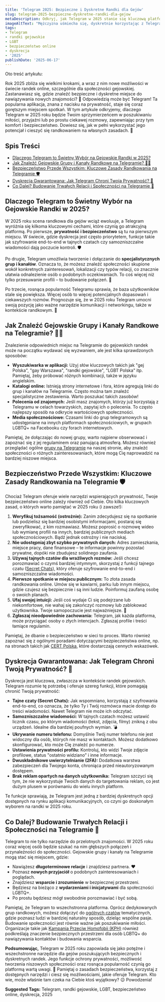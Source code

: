```yaml
---
title: 'Telegram 2025: Bezpieczne i Dyskretne Randki dla Gejów'
slug: telegram-2025-bezpieczne-dyskretne-randki-dla-gejow
metaDescription: Odkryj, jak Telegram w 2025 stanie się kluczową platformą dla gejów szukających bezpiecznych i dyskretnych randek. Porady, bezpieczeństwo i społeczność!
imageAltText: "Mężczyzna uśmiecha się, dyskretnie korzystając z Telegramu na smartfonie w nowoczesnym otoczeniu, symbolizując bezpieczne randki gejowskie.\n\n    *   Anchor: \"grup na Telegramie\" | Path: `/grupy`\n    *   Anchor: \"ogólnych czatów\" | Path: `/chaty`\n*   **Additional Suggestions for the article (if more links are desired):**\n    *   Phrase: \"warto również zapoznać się z ogólnymi poradami dotyczącymi bezpieczeństwa online\" | Potential Anchor: \"poradami dotyczącymi bezpieczeństwa online\" | Potential Path: `/poradniki/bezpieczenstwo-online` (assuming such a subcategory exists or could be created)\n    *   Phrase: \"Telegram to wszechstronna platforma\" | Potential Anchor: \"wszechstronna platforma\" | Potential Path: `/artykuly/co-to-jest-telegram` (assuming an article explaining Telegram exists)"
tags:
- Telegram
- randki gejowskie
- LGBT
- bezpieczeństwo online
- dyskrecja
- '2025'
publishDate: '2025-06-17'
---
```


Oto treść artykułu:

Rok 2025 zbliża się wielkimi krokami, a wraz z nim nowe możliwości w świecie randek online, szczególnie dla społeczności gejowskiej. Zastanawiasz się, gdzie znaleźć bezpieczne i dyskretne miejsce do nawiązywania nowych znajomości? 🤔 Odpowiedzią może być Telegram! Ta popularna aplikacja, znana z nacisku na prywatność, staje się coraz gorętszym miejscem spotkań. W tym artykule odkryjemy, dlaczego Telegram w 2025 roku będzie Twoim sprzymierzeńcem w poszukiwaniu miłości, przyjaźni lub po prostu ciekawej rozmowy, zapewniając przy tym komfort i bezpieczeństwo. Dowiesz się, jak w pełni wykorzystać jego potencjał i cieszyć się randkowaniem na własnych zasadach. 🎉

## Spis Treści

- [Dlaczego Telegram to Świetny Wybór na Gejowskie Randki w 2025?](#dlaczego-telegram-to-swietny-wybor-na-gejowskie-randki-w-2025)
- [Jak Znaleźć Gejowskie Grupy i Kanały Randkowe na Telegramie? 🕵️‍♂️](#jak-znalezc-gejowskie-grupy-i-kanaly-randkowe-na-telegramie-)
- [Bezpieczeństwo Przede Wszystkim: Kluczowe Zasady Randkowania na Telegramie 🛡️](#bezpieczenstwo-przede-wszystkim-kluczowe-zasady-randkowania-na-telegramie-)
- [Dyskrecja Gwarantowana: Jak Telegram Chroni Twoją Prywatność? 🤫](#dyskrecja-gwarantowana-jak-telegram-chroni-twoja-prywatnosc-)
- [Co Dalej? Budowanie Trwałych Relacji i Społeczności na Telegramie 🌈](#co-dalej-budowanie-trwalych-relacji-i-spolecznosci-na-telegramie-)

## Dlaczego Telegram to Świetny Wybór na Gejowskie Randki w 2025?

W 2025 roku scena randkowa dla gejów wciąż ewoluuje, a Telegram wyróżnia się kilkoma kluczowymi cechami, które czynią go atrakcyjną platformą. Po pierwsze, **prywatność i bezpieczeństwo** są tu na pierwszym miejscu. W świecie, gdzie dyskrecja jest często priorytetem, funkcje takie jak szyfrowanie end-to-end w tajnych czatach czy samozniszczalne wiadomości dają poczucie kontroli. 🛡️

Po drugie, Telegram umożliwia tworzenie i dołączanie do **specjalistycznych grup i kanałów**. Oznacza to, że możesz znaleźć społeczności skupione wokół konkretnych zainteresowań, lokalizacji czy typów relacji, co znacznie ułatwia odnalezienie osób o podobnych oczekiwaniach. To coś więcej niż tylko przesuwanie profili – to budowanie połączeń. 🤝

Po trzecie, rosnąca popularność Telegramu sprawia, że baza użytkowników stale się powiększa. Więcej osób to więcej potencjalnych dopasowań i ciekawszych rozmów. Prognozuje się, że w 2025 roku Telegram umocni swoją pozycję jako ważne narzędzie komunikacji i networkingu, także w kontekście randkowym. 🚀

## Jak Znaleźć Gejowskie Grupy i Kanały Randkowe na Telegramie? 🕵️‍♂️

Znalezienie odpowiednich miejsc na Telegramie do gejowskich randek może na początku wydawać się wyzwaniem, ale jest kilka sprawdzonych sposobów:

*   **Wyszukiwarka w aplikacji:** Użyj słów kluczowych takich jak "gej Polska", "gay Warszawa", "randki gejowskie", "LGBT Polska" itp. Pamiętaj, żeby próbować różnych kombinacji, także w języku angielskim.
*   **Katalogi online:** Istnieją strony internetowe i fora, które agregują linki do grup i kanałów na Telegramie. Często można tam znaleźć specjalistyczne zestawienia. Warto poszukać takich zasobów!
*   **Polecenia od znajomych:** Jeśli masz znajomych, którzy już korzystają z Telegramu w celach towarzyskich, zapytaj ich o polecenia. To często najlepszy sposób na odkrycie wartościowych społeczności.
*   **Media społecznościowe:** Czasami linki do grup telegramowych są udostępniane na innych platformach społecznościowych, w grupach LGBTQ+ na Facebooku czy forach internetowych.

Pamiętaj, że dołączając do nowej grupy, warto najpierw obserwować i zapoznać się z jej regulaminem oraz panującą atmosferą. Możesz również przeglądać ogólne [grupy na Telegramie](/grupy) na naszej stronie, aby znaleźć społeczności o różnych zainteresowaniach, które mogą Cię naprowadzić na bardziej niszowe miejsca.

## Bezpieczeństwo Przede Wszystkim: Kluczowe Zasady Randkowania na Telegramie 🛡️

Chociaż Telegram oferuje wiele narzędzi wspierających prywatność, Twoje bezpieczeństwo online zależy również od Ciebie. Oto kilka kluczowych zasad, o których warto pamiętać w 2025 roku (i zawsze!):

1.  **Weryfikuj tożsamość (ostrożnie):** Zanim zdecydujesz się na spotkanie lub podzielisz się bardziej osobistymi informacjami, postaraj się zweryfikować, z kim rozmawiasz. Możesz poprosić o rozmowę wideo lub wymianę profili na innych, bardziej publicznych mediach społecznościowych. Bądź jednak ostrożny i nie naciskaj.
2.  **Nie udostępniaj zbyt szybko prywatnych danych:** Adres zamieszkania, miejsce pracy, dane finansowe – te informacje powinny pozostać prywatne, dopóki nie zbudujesz solidnego zaufania.
3.  **Używaj tajnych czatów dla wrażliwych rozmów:** Jeśli chcesz porozmawiać o czymś bardziej intymnym, skorzystaj z funkcji tajnego czatu ([Secret Chats](https://telegram.org/faq#secret-chats)), który oferuje szyfrowanie end-to-end i samozniszczalne wiadomości.
4.  **Pierwsze spotkanie w miejscu publicznym:** To złota zasada randkowania online. Umów się w kawiarni, parku lub innym miejscu, gdzie czujesz się bezpiecznie i są inni ludzie. Poinformuj zaufaną osobę o swoich planach.
5.  **Ufaj swojej intuicji:** Jeśli coś wydaje Ci się podejrzane lub niekomfortowe, nie wahaj się zakończyć rozmowy lub zablokować użytkownika. Twoje samopoczucie jest najważniejsze. 🙏
6.  **Zgłaszaj nieodpowiednie zachowania:** Telegram, jak każda platforma, może przyciągać osoby o złych intencjach. Zgłaszaj profile i treści łamiące regulamin.

Pamiętaj, że dbanie o bezpieczeństwo w sieci to proces. Warto również zapoznać się z ogólnymi poradami dotyczącymi bezpieczeństwa online, np. na stronach takich jak [CERT Polska](https://www.cert.pl/ouch/), które dostarczają cennych wskazówek.

## Dyskrecja Gwarantowana: Jak Telegram Chroni Twoją Prywatność? 🤫

Dyskrecja jest kluczowa, zwłaszcza w kontekście randek gejowskich. Telegram rozumie tę potrzebę i oferuje szereg funkcji, które pomagają chronić Twoją prywatność:

*   **Tajne czaty (Secret Chats):** Jak wspomniano, korzystają z szyfrowania end-to-end, co oznacza, że tylko Ty i Twój rozmówca macie dostęp do treści wiadomości. Nawet Telegram nie może ich odczytać.
*   **Samozniszczalne wiadomości:** W tajnych czatach możesz ustawić licznik czasu, po którym wiadomości (tekst, zdjęcia, filmy) znikną z obu urządzeń. Idealne dla bardziej poufnych wymian. 💣
*   **Ukrywanie numeru telefonu:** Domyślnie Twój numer telefonu nie jest widoczny dla osób, których nie masz w kontaktach. Możesz dodatkowo skonfigurować, kto może Cię znaleźć po numerze.
*   **Ustawienia prywatności profilu:** Kontroluj, kto widzi Twoje zdjęcie profilowe, status "ostatnio widziano" i inne informacje.
*   **Dwuskładnikowe uwierzytelnianie (2FA):** Dodatkowa warstwa zabezpieczeń dla Twojego konta, chroniąca przed nieautoryzowanym dostępem.
*   **Brak reklam opartych na danych użytkownika:** Telegram szczyci się tym, że nie wykorzystuje Twoich danych do targetowania reklam, co jest dużym plusem w porównaniu do wielu innych platform.

Te funkcje sprawiają, że Telegram jest jedną z bardziej dyskretnych opcji dostępnych na rynku aplikacji komunikacyjnych, co czyni go doskonałym wyborem na randki w 2025 roku.

## Co Dalej? Budowanie Trwałych Relacji i Społeczności na Telegramie 🌈

Telegram to nie tylko narzędzie do przelotnych znajomości. W 2025 roku coraz więcej osób będzie szukać na nim głębszych połączeń i przynależności do społeczności. Gejowskie grupy i kanały na Telegramie mogą stać się miejscem, gdzie:

*   Nawiążesz **długoterminowe relacje** i znajdziesz partnera. ❤️
*   Poznasz **nowych przyjaciół** o podobnych zainteresowaniach i poglądach.
*   Znajdziesz **wsparcie i zrozumienie** w bezpiecznej przestrzeni.
*   Będziesz na bieżąco z **wydarzeniami i inicjatywami** dla społeczności LGBTQ+.
*   Po prostu będziesz mógł swobodnie porozmawiać i być sobą.

Pamiętaj, że Telegram to wszechstronna platforma. Oprócz dedykowanych grup randkowych, możesz dołączyć do [ogólnych czatów](/chaty) tematycznych, gdzie poznasz ludzi w bardziej naturalny sposób, dzieląc wspólne pasje. Budowanie społeczności jest równie ważne jak poszukiwanie miłości. Organizacje takie jak [Kampania Przeciw Homofobii (KPH)](https://kph.org.pl/) również podkreślają znaczenie bezpiecznych przestrzeni dla osób LGBTQ+ do nawiązywania kontaktów i budowania wsparcia.

**Podsumowując,** Telegram w 2025 roku zapowiada się jako potężne i wszechstronne narzędzie dla gejów poszukujących bezpiecznych i dyskretnych randek. Jego funkcje ochrony prywatności, możliwość tworzenia niszowych społeczności oraz rosnąca popularność czynią go platformą wartą uwagi. 🌟 Pamiętaj o zasadach bezpieczeństwa, korzystaj z dostępnych narzędzi i ciesz się możliwościami, jakie oferuje Telegram. Kto wie, może właśnie tam czeka na Ciebie ktoś wyjątkowy? 😉 Powodzenia!




**Suggested Tags:**
Telegram, randki gejowskie, LGBT, bezpieczeństwo online, dyskrecja, 2025
